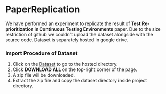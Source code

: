 # PaperReplication
We have performed an experiment to replicate the result of **Test Re-prioritization in Continuous Testing Environments** paper. Due to the size restriction of github we couldn't upload the dataset alongside with the source code. Dataset is separately hosted in google drive.

### Import Procedure of Dataset
1. Click  on the [Dataset](https://drive.google.com/drive/u/0/folders/15DL4HN7vNHGFImqPZ5a1h7YEuwbWA5uw) to go to the hosted directory.
2. Click **DOWNLOAD ALL** on the top-right corner of the page.
3. A zip file will be downloaded.
4. Extract the zip file and copy the dataset directory inside project directory.